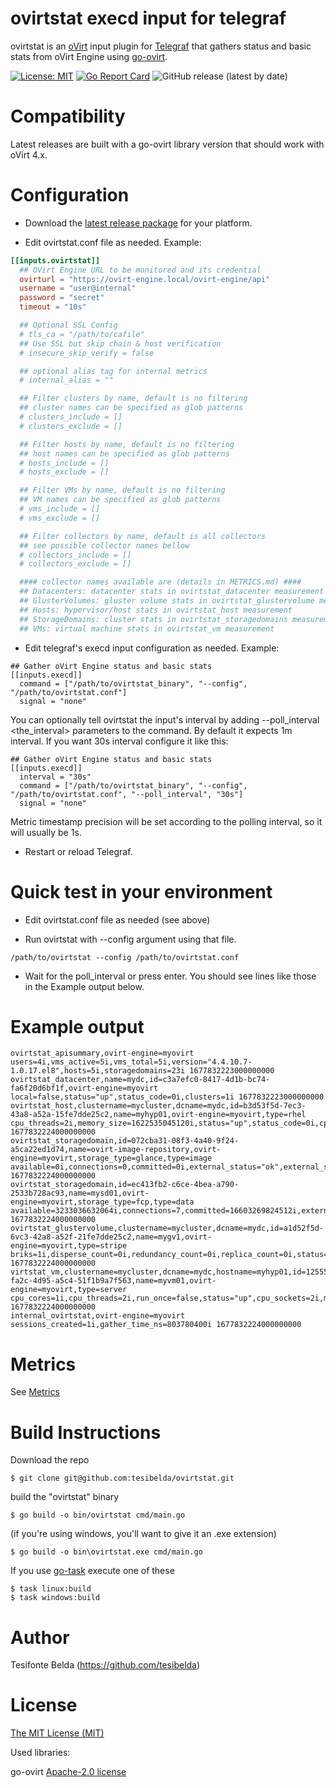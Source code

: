 # ovirtstat execd input for telegraf

ovirtstat is an [oVirt](https://www.ovirt.org/) input plugin for [Telegraf](https://github.com/influxdata/telegraf) that gathers status and basic stats from oVirt Engine using [go-ovirt](https://github.com/ovirt/go-ovirt).

[![License: MIT](https://img.shields.io/badge/License-MIT-yellow.svg)](https://github.com/tesibelda/ovirtstat/raw/master/LICENSE)
[![Go Report Card](https://goreportcard.com/badge/github.com/tesibelda/ovirtstat)](https://goreportcard.com/report/github.com/tesibelda/ovirtstat)
![GitHub release (latest by date)](https://img.shields.io/github/v/release/tesibelda/ovirtstat?display_name=release)

# Compatibility

Latest releases are built with a go-ovirt library version that should work with oVirt 4.x. 

# Configuration

* Download the [latest release package](https://github.com/tesibelda/ovirtstat/releases/latest) for your platform.

* Edit ovirtstat.conf file as needed. Example:

```toml
[[inputs.ovirtstat]]
  ## OVirt Engine URL to be monitored and its credential
  ovirturl = "https://ovirt-engine.local/ovirt-engine/api"
  username = "user@internal"
  password = "secret"
  timeout = "10s"

  ## Optional SSL Config
  # tls_ca = "/path/to/cafile"
  ## Use SSL but skip chain & host verification
  # insecure_skip_verify = false

  ## optional alias tag for internal metrics
  # internal_alias = ""

  ## Filter clusters by name, default is no filtering
  ## cluster names can be specified as glob patterns
  # clusters_include = []
  # clusters_exclude = []

  ## Filter hosts by name, default is no filtering
  ## host names can be specified as glob patterns
  # hosts_include = []
  # hosts_exclude = []

  ## Filter VMs by name, default is no filtering
  ## VM names can be specified as glob patterns
  # vms_include = []
  # vms_exclude = []

  ## Filter collectors by name, default is all collectors
  ## see possible collector names bellow
  # collectors_include = []
  # collectors_exclude = []

  #### collector names available are (details in METRICS.md) ####
  ## Datacenters: datacenter stats in ovirtstat_datacenter measurement
  ## GlusterVolumes: gluster volume stats in ovirtstat_glustervolume measurement
  ## Hosts: hypervisor/host stats in ovirtstat_host measurement
  ## StorageDomains: cluster stats in ovirtstat_storagedomains measurement
  ## VMs: virtual machine stats in ovirtstat_vm measurement
```

* Edit telegraf's execd input configuration as needed. Example:

```
## Gather oVirt Engine status and basic stats
[[inputs.execd]]
  command = ["/path/to/ovirtstat_binary", "--config", "/path/to/ovirtstat.conf"]
  signal = "none"
```

You can optionally tell ovirtstat the input's interval by adding --poll_interval <the_interval> parameters to the command. By default it expects 1m interval. If you want 30s interval configure it like this:
```
## Gather oVirt Engine status and basic stats
[[inputs.execd]]
  interval = "30s"
  command = ["/path/to/ovirtstat_binary", "--config", "/path/to/ovirtstat.conf", "--poll_interval", "30s"]
  signal = "none"
```
Metric timestamp precision will be set according to the polling interval, so it will usually be 1s.

* Restart or reload Telegraf.

# Quick test in your environment

* Edit ovirtstat.conf file as needed (see above)

* Run ovirtstat with --config argument using that file.
```
/path/to/ovirtstat --config /path/to/ovirtstat.conf
```

* Wait for the poll_interval or press enter. You should see lines like those in the Example output below.


# Example output

```plain
ovirtstat_apisummary,ovirt-engine=myovirt users=4i,vms_active=5i,vms_total=5i,version="4.4.10.7-1.0.17.el8",hosts=5i,storagedomains=23i 1677832223000000000
ovirtstat_datacenter,name=mydc,id=c3a7efc0-8417-4d1b-bc74-fa6f20d6bf1f,ovirt-engine=myovirt local=false,status="up",status_code=0i,clusters=1i 1677832223000000000
ovirtstat_host,clustername=mycluster,dcname=mydc,id=b3d53f5d-7ec3-43a8-a52a-15fe7dde25c2,name=myhyp01,ovirt-engine=myovirt,type=rhel cpu_threads=2i,memory_size=1622535045120i,status="up",status_code=0i,cpu_cores=16i,cpu_sockets=2i,cpu_speed=800,reinstallation_required=false,vm_active=5i,vm_migrating=0i,vm_total=5i 1677832224000000000
ovirtstat_storagedomain,id=072cba31-08f3-4a40-9f24-a5ca22ed1d74,name=ovirt-image-repository,ovirt-engine=myovirt,storage_type=glance,type=image available=0i,connections=0,committed=0i,external_status="ok",external_status_code=0,logical_units=0i,master=false,status="unattached",status_code=5i,used=0i 1677832224000000000
ovirtstat_storagedomain,id=ec413fb2-c6ce-4bea-a790-2533b728ac93,name=mysd01,ovirt-engine=myovirt,storage_type=fcp,type=data available=3233036632064i,connections=7,committed=16603269824512i,external_status="ok",external_status_code=0,logical_units=1i,master=true,status="",status_code=3i,used=7761005903872i 1677832224000000000
ovirtstat_glustervolume,clustername=mycluster,dcname=mydc,id=a1d52f5d-6vc3-42a8-a52f-21fe7dde25c2,name=mygv1,ovirt-engine=myovirt,type=stripe briks=1i,disperse_count=0i,redundancy_count=0i,replica_count=0i,status="up",status_code=0i,stripe_count=1i 1677832224000000000
virtstat_vm,clustername=mycluster,dcname=mydc,hostname=myhyp01,id=125555e7-fa2c-4d95-a5c4-51f1b9a7f563,name=myvm01,ovirt-engine=myovirt,type=server cpu_cores=1i,cpu_threads=2i,run_once=false,status="up",cpu_sockets=2i,memory_size=40802189312i,stateless=false,status_code=0i 1677832224000000000
internal_ovirtstat,ovirt-engine=myovirt sessions_created=1i,gather_time_ns=803780400i 1677832224000000000
```

# Metrics
See [Metrics](https://github.com/tesibelda/ovirtstat/blob/master/METRICS.md)

# Build Instructions

Download the repo

    $ git clone git@github.com:tesibelda/ovirtstat.git

build the "ovirtstat" binary

    $ go build -o bin/ovirtstat cmd/main.go
    
 (if you're using windows, you'll want to give it an .exe extension)
 
    $ go build -o bin\ovirtstat.exe cmd/main.go

 If you use [go-task](https://github.com/go-task/task) execute one of these
 
    $ task linux:build
	$ task windows:build

# Author

Tesifonte Belda (https://github.com/tesibelda)

# License

[The MIT License (MIT)](https://github.com/tesibelda/ovirtstat/blob/master/LICENSE)

Used libraries:

  go-ovirt [Apache-2.0 license](https://github.com/oVirt/go-ovirt/blob/master/LICENSE.txt)
